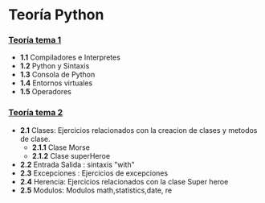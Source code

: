 # Teoría Python

### [Teoría tema 1](https://github.com/IvanPerez9/Programming-Paradigms/blob/master/Python/TEORIA/TeoriaT1.md)

* __1.1__ Compiladores e Interpretes
* __1.2__ Python y Sintaxis
* __1.3__ Consola de Python
* __1.4__ Entornos virtuales
* __1.5__ Operadores


### [Teoría tema 2](https://github.com/IvanPerez9/Programming-Paradigms/blob/master/Python/TEORIA/TeoriaT2.md)

* __2.1__ Clases: Ejercicios relacionados con la creacion de clases y metodos de clase.
  * __2.1.1__ Clase Morse
  * __2.1.2__ Clase superHeroe
* __2.2__ Entrada Salida : sintaxis "with"
* __2.3__ Excepciones : Ejercicios de excepciones
* __2.4__ Herencia: Ejercicios relacionados con la clase Super heroe
* __2.5__ Modulos: Modulos math,statistics,date, re
